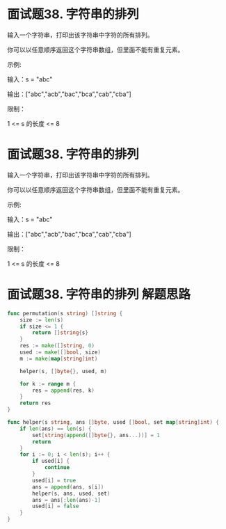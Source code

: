 # 面试题38. 字符串的排列
输入一个字符串，打印出该字符串中字符的所有排列。

你可以以任意顺序返回这个字符串数组，但里面不能有重复元素。

示例:

输入：s = "abc"

输出：["abc","acb","bac","bca","cab","cba"]



限制：

1 <= s 的长度 <= 8





# 面试题38. 字符串的排列
输入一个字符串，打印出该字符串中字符的所有排列。

你可以以任意顺序返回这个字符串数组，但里面不能有重复元素。

示例:

输入：s = "abc"

输出：["abc","acb","bac","bca","cab","cba"]



限制：

1 <= s 的长度 <= 8

#  面试题38. 字符串的排列  解题思路

```go
func permutation(s string) []string {
    size := len(s)
    if size <= 1 {
        return []string{s}
    }
    res := make([]string, 0)
    used := make([]bool, size)
    m := make(map[string]int)

    helper(s, []byte{}, used, m)

    for k := range m {
        res = append(res, k)
    }
    return res
}

func helper(s string, ans []byte, used []bool, set map[string]int) {
    if len(ans) == len(s) {
        set[string(append([]byte{}, ans...))] = 1
        return
    }
    for i := 0; i < len(s); i++ {
        if used[i] {
            continue
        }
        used[i] = true
        ans = append(ans, s[i])
        helper(s, ans, used, set)
        ans = ans[:len(ans)-1]
        used[i] = false
    }
}

```